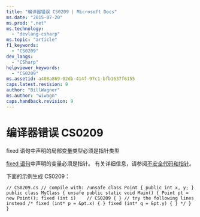```yaml
---
title: "编译器错误 CS0209 | Microsoft Docs"
ms.date: "2015-07-20"
ms.prod: ".net"
ms.technology: 
  - "devlang-csharp"
ms.topic: "article"
f1_keywords: 
  - "CS0209"
dev_langs: 
  - "CSharp"
helpviewer_keywords: 
  - "CS0209"
ms.assetid: a408a869-02db-414f-97c1-bfb1637f6155
caps.latest.revision: 9
author: "BillWagner"
ms.author: "wiwagn"
caps.handback.revision: 9
---
```

# 编译器错误 CS0209
fixed 语句中声明的局部变量类型必须是指针类型  
  
 [fixed 语句](../../csharp/language-reference/keywords/fixed-statement.md)中声明的变量必须是指针。 有关详细信息，请参阅[不安全代码和指针](../../csharp/programming-guide/unsafe-code-pointers/index.md)。  
  
 下面的示例生成 CS0209：  
  
```  
// CS0209.cs // compile with: /unsafe class Point { public int x, y; } public class MyClass { unsafe public static void Main() { Point pt = new Point(); fixed (int i)    // CS0209 { } // try the following lines instead /* fixed (int* p = &pt.x) { } fixed (int* q = &pt.y) { } */ } }  
```